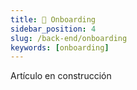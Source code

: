 ```yaml
---
title: 🥳 Onboarding
sidebar_position: 4
slug: /back-end/onboarding
keywords: [onboarding]
---
```


Artículo en construcción
